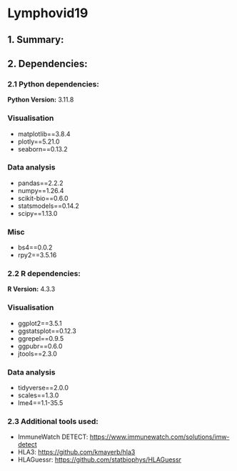 # Lymphovid19


## 1. Summary:




## 2. Dependencies:
### 2.1 Python dependencies:
**Python Version:** 3.11.8

### Visualisation
- matplotlib==3.8.4
- plotly==5.21.0
- seaborn==0.13.2

### Data analysis
- pandas==2.2.2
- numpy==1.26.4
- scikit-bio==0.6.0
- statsmodels==0.14.2
- scipy==1.13.0

### Misc
- bs4==0.0.2
- rpy2==3.5.16


### 2.2 R dependencies:
**R Version:** 4.3.3

### Visualisation
- ggplot2==3.5.1
- ggstatsplot==0.12.3
- ggrepel==0.9.5
- ggpubr==0.6.0
- jtools==2.3.0

### Data analysis
- tidyverse==2.0.0
- scales==1.3.0
- lme4==1.1-35.5


### 2.3 Additional tools used:
- ImmuneWatch DETECT: https://www.immunewatch.com/solutions/imw-detect
- HLA3: https://github.com/kmayerb/hla3
- HLAGuessr: https://github.com/statbiophys/HLAGuessr